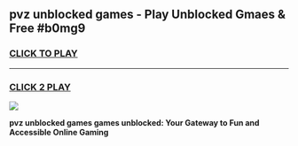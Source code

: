 
## pvz unblocked games - Play Unblocked Gmaes & Free #b0mg9
<h3>
<a href="https://news.freeplayer.one?title=pvz_unblocked_games&ref=03M">CLICK TO PLAY</a></h3>
<hr>

<h3>
<a href="https://news.freeplayer.one?title=pvz_unblocked_games&ref=03M">CLICK 2 PLAY</a>
  
</h3>

<a href="https://news.freeplayer.one?title=pvz_unblocked_games&ref=03M"><img src="https://clearcache.store/games.png"></a>


**pvz unblocked games games unblocked: Your Gateway to Fun and Accessible Online Gaming**
